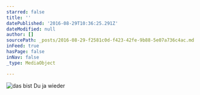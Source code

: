 ```yaml
---
starred: false
title: ''
datePublished: '2016-08-29T10:36:25.291Z'
dateModified: null
author: []
sourcePath: _posts/2016-08-29-f2581c0d-f423-42fe-9b88-5e07a736c4ac.md
inFeed: true
hasPage: false
inNav: false
_type: MediaObject

---
```

![das bist Du ja wieder](https://the-grid-user-content.s3-us-west-2.amazonaws.com/343a71a6-4a6e-4e54-b425-a37bd322a4f4.jpg)
